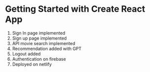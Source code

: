 # Getting Started with Create React App

1. Sign In page implemented
2. Sign up page implemented
3. API movie search implemented
4. Recommendation added with GPT
5. Logout added
6. Authentication on firebase
7. Deployed on netlify